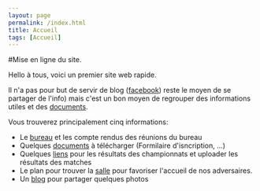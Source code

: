 ```yaml
---
layout: page
permalink: /index.html
title: Accueil
tags: [Accueil]
---
```

#Mise en ligne du site.

Hello à tous, voici un premier site web rapide.

Il n'a pas pour but de servir de blog ([facebook](https://www.facebook.com/groups/322079687873925/)) reste le moyen de se partager de l'info) mais c'est un bon moyen de regrouper des informations utiles et des [documents](/documents).

Vous trouverez principalement cinq informations:

* Le [bureau](/bureau) et les compte rendus des réunions du bureau
* Quelques [documents](/documents) à télécharger (Formilaire d'isncription, ...)
* Quelques [liens](/liens) pour les résultats des championnats et uploader les résultats des matches
* Le plan pour trouver la [salle](/salle) pour favoriser l'accueil de nos adversaires.  
* Un [blog](/blog) pour partager quelques photos
